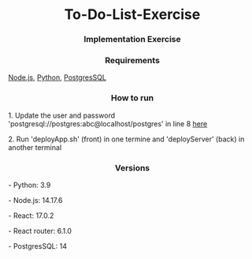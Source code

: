 <h1 align="center">To-Do-List-Exercise </h1>

<h3 align="center">Implementation Exercise</h3>


<h3 align="center">Requirements</h3>
<p> <a href="https://nodejs.org/en/download/" target="blank">Node.js</a>, <a href="https://www.python.org/downloads/release/python-390/" target="blank">Python</a>, <a href="https://www.postgresql.org/download/" target="blank">PostgresSQL</a></p>


<h3 align="center">How to run</h3>

<p>1. Update the user and password 'postgresql://postgres:abc@localhost/postgres' in line 8 <a href="https://github.com/sromero50/todo-exercise/blob/master/api/app.py" target="blank">here</a></p>

<p>2. Run 'deployApp.sh' (front) in one termine and 'deployServer' (back) in another terminal</p>

<h3 align="center">Versions</h3>

<p>- Python: 3.9</p>
<p>- Node.js: 14.17.6</p>
<p>- React: 17.0.2</p>
<p>- React router: 6.1.0</p>
<p>- PostgresSQL: 14</p>

